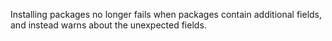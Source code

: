 Installing packages no longer fails when packages contain additional fields, and
instead warns about the unexpected fields.
